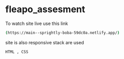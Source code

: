 # fleapo_assesment


To watch site live use this link 

```bash
(https://main--sprightly-boba-59dc0a.netlify.app/)
```


site is also responsive 
stack are used 
```bash
HTML , CSS 
```
